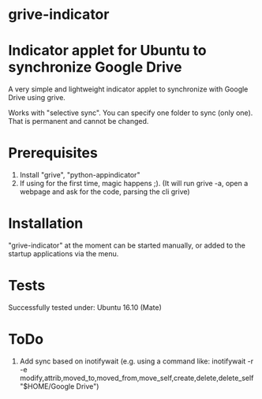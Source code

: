 grive-indicator
===============

Indicator applet for Ubuntu to synchronize Google Drive
=======
A very simple and lightweight indicator applet to synchronize with Google Drive using grive.

Works with "selective sync". You can specify one folder to sync (only one). That is permanent and cannot be changed.

Prerequisites
===============

1. Install "grive", "python-appindicator"
2. If using for the first time, magic happens ;). (It will run grive -a, open a webpage and ask for the code, parsing the cli grive)

Installation
===============

"grive-indicator" at the moment can be started manually, or added to the startup applications via the menu.

Tests
===============
Successfully tested under: Ubuntu 16.10 (Mate)

ToDo
===============

1. Add sync based on inotifywait (e.g. using a command like: inotifywait -r -e modify,attrib,moved_to,moved_from,move_self,create,delete,delete_self "$HOME/Google Drive")
